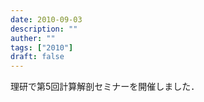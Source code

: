 ```yaml
---
date: 2010-09-03
description: ""
auther: ""
tags: ["2010"]
draft: false
---
```

理研で第5回計算解剖セミナーを開催しました．
